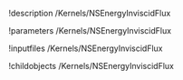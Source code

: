 !description /Kernels/NSEnergyInviscidFlux

!parameters /Kernels/NSEnergyInviscidFlux

!inputfiles /Kernels/NSEnergyInviscidFlux

!childobjects /Kernels/NSEnergyInviscidFlux
